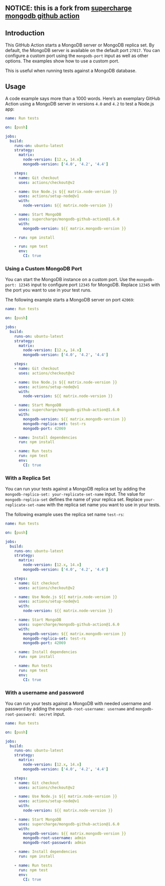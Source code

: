 ## NOTICE: this is a fork from [supercharge mongodb github action](https://github.com/supercharge/mongodb-github-action)

## Introduction
This GitHub Action starts a MongoDB server or MongoDB replica set. By default, the MongoDB server is available on the default port `27017`. You can configure a custom port using the `mongodb-port` input as well as other options. The examples show how to use a custom port.

This is useful when running tests against a MongoDB database.

## Usage
A code example says more than a 1000 words. Here’s an exemplary GitHub Action using a MongoDB server in versions `4.0` and `4.2` to test a Node.js app:

```yaml
name: Run tests

on: [push]

jobs:
  build:
    runs-on: ubuntu-latest
    strategy:
      matrix:
        node-version: [12.x, 14.x]
        mongodb-version: ['4.0', '4.2', '4.4']

    steps:
    - name: Git checkout
      uses: actions/checkout@v2

    - name: Use Node.js ${{ matrix.node-version }}
      uses: actions/setup-node@v1
      with:
        node-version: ${{ matrix.node-version }}

    - name: Start MongoDB
      uses: supercharge/mongodb-github-action@1.6.0
      with:
        mongodb-version: ${{ matrix.mongodb-version }}

    - run: npm install

    - run: npm test
      env:
        CI: true
```

### Using a Custom MongoDB Port
You can start the MongoDB instance on a custom port. Use the `mongodb-port: 12345` input to configure port `12345` for MongoDB. Replace `12345` with the port you want to use in your test runs.

The following example starts a MongoDB server on port `42069`:

```yaml
name: Run tests

on: [push]

jobs:
  build:
    runs-on: ubuntu-latest
    strategy:
      matrix:
        node-version: [12.x, 14.x]
        mongodb-version: ['4.0', '4.2', '4.4']

    steps:
    - name: Git checkout
      uses: actions/checkout@v2

    - name: Use Node.js ${{ matrix.node-version }}
      uses: actions/setup-node@v1
      with:
        node-version: ${{ matrix.node-version }}

    - name: Start MongoDB
      uses: supercharge/mongodb-github-action@1.6.0
      with:
        mongodb-version: ${{ matrix.mongodb-version }}
        mongodb-replica-set: test-rs
        mongodb-port: 42069

    - name: Install dependencies
      run: npm install

    - name: Run tests
      run: npm test
      env:
        CI: true
```

### With a Replica Set
You can run your tests against a MongoDB replica set by adding the `mongodb-replica-set: your-replicate-set-name` input. The value for `mongodb-replica-set` defines the name of your replica set. Replace `your-replicate-set-name` with the replica set name you want to use in your tests.

The following example uses the replica set name `test-rs`:

```yaml
name: Run tests

on: [push]

jobs:
  build:
    runs-on: ubuntu-latest
    strategy:
      matrix:
        node-version: [12.x, 14.x]
        mongodb-version: ['4.0', '4.2', '4.4']

    steps:
    - name: Git checkout
      uses: actions/checkout@v2

    - name: Use Node.js ${{ matrix.node-version }}
      uses: actions/setup-node@v1
      with:
        node-version: ${{ matrix.node-version }}

    - name: Start MongoDB
      uses: supercharge/mongodb-github-action@1.6.0
      with:
        mongodb-version: ${{ matrix.mongodb-version }}
        mongodb-replica-set: test-rs
        mongodb-port: 42069

    - name: Install dependencies
      run: npm install

    - name: Run tests
      run: npm test
      env:
        CI: true
```

### With a username and password
You can run your tests against a MongoDB with needed username and password by adding the `mongodb-root-username: username` and `mongodb-root-password: secret` input.

```yaml
name: Run tests

on: [push]

jobs:
  build:
    runs-on: ubuntu-latest
    strategy:
      matrix:
        node-version: [12.x, 14.x]
        mongodb-version: ['4.0', '4.2', '4.4']

    steps:
    - name: Git checkout
      uses: actions/checkout@v2

    - name: Use Node.js ${{ matrix.node-version }}
      uses: actions/setup-node@v1
      with:
        node-version: ${{ matrix.node-version }}

    - name: Start MongoDB
      uses: supercharge/mongodb-github-action@1.6.0
      with:
        mongodb-version: ${{ matrix.mongodb-version }}
        mongodb-root-username: admin
        mongodb-root-password: admin

    - name: Install dependencies
      run: npm install

    - name: Run tests
      run: npm test
      env:
        CI: true
```
